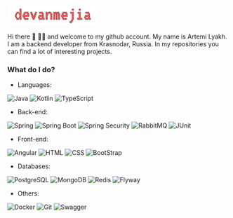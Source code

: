 ![Logo](logo.png "Logo")

Hi there 👋 🧑‍💻 and welcome to my github account. My name is Artemi Lyakh. I am a backend developer from Krasnodar, Russia. In my repositories you can find a lot of interesting projects.

### What do I do?

- Languages:

<p>
    <img alt="Java" src="https://img.shields.io/badge/Java-007396?logo=java&logoColor=white&style=for-the-badge"/>
    <img alt="Kotlin" src="https://img.shields.io/badge/Kotlin-7F52FF?logo=kotlin&logoColor=white&style=for-the-badge"/>
    <img alt="TypeScript" src="https://img.shields.io/badge/TypeScript-3178C6?logo=typeScript&logoColor=white&style=for-the-badge"/>
</p>

- Back-end:

<p>
    <img alt="Spring" src="https://img.shields.io/badge/Spring-6DB33F?logo=spring&logoColor=white&style=for-the-badge"/>
    <img alt="Spring Boot" src="https://img.shields.io/badge/SpringBoot-6DB33F?logo=springBoot&logoColor=white&style=for-the-badge"/>
    <img alt="Spring Security" src="https://img.shields.io/badge/SpringSecurity-6DB33F?logo=springSecurity&logoColor=white&style=for-the-badge"/>
    <img alt="RabbitMQ" src="https://img.shields.io/badge/RabbitMQ-FF6600?logo=rabbitMQ&logoColor=white&style=for-the-badge"/>
    <img alt="JUnit" src="https://img.shields.io/badge/JUnit-25A162?logo=Junit5&logoColor=white&style=for-the-badge"/>
</p>

- Front-end:

<p>
    <img alt="Angular" src="https://img.shields.io/badge/Angular-DD0031?logo=angular&logoColor=white&style=for-the-badge"/>
    <img alt="HTML" src="https://img.shields.io/badge/HTML-E34F26?logo=html5&logoColor=white&style=for-the-badge"/>
    <img alt="CSS" src="https://img.shields.io/badge/CSS-1572B6?logo=css3&logoColor=white&style=for-the-badge"/>
    <img alt="BootStrap" src="https://img.shields.io/badge/BootStrap-7952B3?logo=bootstrap&logoColor=white&style=for-the-badge"/>
</p>

- Databases:

<p>
    <img alt="PostgreSQL" src="https://img.shields.io/badge/PostgreSQL-4169E1?logo=PostgreSQL&logoColor=white&style=for-the-badge"/>
    <img alt="MongoDB" src="https://img.shields.io/badge/MongoDB-47A248?logo=MongoDB&logoColor=white&style=for-the-badge"/>
    <img alt="Redis" src="https://img.shields.io/badge/Redis-DC382D?logo=Redis&logoColor=white&style=for-the-badge"/>
    <img alt="Flyway" src="https://img.shields.io/badge/Flyway-CC0200?logo=Flyway&logoColor=white&style=for-the-badge"/>
</p>

- Others:

<p>
    <img alt="Docker" src="https://img.shields.io/badge/Docker-2496ED?logo=docker&logoColor=white&style=for-the-badge"/>
    <img alt="Git" src="https://img.shields.io/badge/Git-F05032?logo=git&logoColor=white&style=for-the-badge"/>
    <img alt="Swagger" src="https://img.shields.io/badge/Swagger-85EA2D?logo=swagger&logoColor=white&style=for-the-badge"/>
</p>

